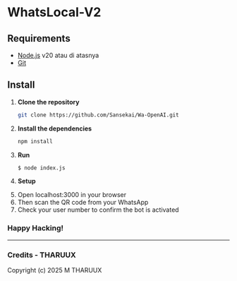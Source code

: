 # WhatsLocal-V2

## Requirements
- [Node.js](https://nodejs.org/en/download/) v20 atau di atasnya
- [Git](https://git-scm.com/downloads)

## Install

1. **Clone the repository**
   ```sh
   git clone https://github.com/Sansekai/Wa-OpenAI.git
   ```
2. **Install the dependencies**
   ```sh
   npm install
   ```

3. **Run**
   ```bash
   $ node index.js
   ```
4. **Setup**
   <li>Open localhost:3000 in your browser</li>
   <li>Then scan the QR code from your WhatsApp </li>
   <li>Check your user number to confirm the bot is activated</li>

### Happy Hacking! 
---
### Credits - THARUUX

Copyright (c) 2025 M THARUUX
